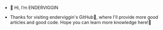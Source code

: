 - 👋 Hi, I’m ENDERVIGGIN

- Thanks for visiting enderviggin's GitHub👀, where I'll provide more good articles and good code. Hope you can learn more knowledge here!🌱


<!---
ENDERVIGGIN/ENDERVIGGIN is a ✨ special ✨ repository because its `README.md` (this file) appears on your GitHub profile.
You can click the Preview link to take a look at your changes.
--->
